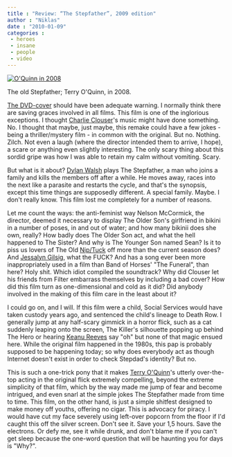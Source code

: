 ```yaml
---
title : "Review: “The Stepfather”, 2009 edition"
author : "Niklas"
date : "2010-01-09"
categories : 
 - heroes
 - insane
 - people
 - video
---
```


[![O'Quinn in 2008](http://upload.wikimedia.org/wikipedia/commons/thumb/f/f0/Terry_O%27Quinn.png/300px-Terry_O%27Quinn.png "O'Quinn in 2008")](http://commons.wikipedia.org/wiki/Image:Terry_O%27Quinn.png)

The old Stepfather; Terry O'Quinn, in 2008.

[The DVD-cover](http://i50.tinypic.com/sobafk.jpg) should have been adequate warning. I normally think there are saving graces involved in all films. This film is one of the inglorious exceptions. I thought [Charlie Clouser](http://en.wikipedia.org/wiki/Charlie_Clouser "Charlie Clouser")'s music might have done something. No. I thought that maybe, just maybe, this remake could have a few jokes - being a thriller/mystery film - in common with the original. But no. Nothing. Zilch. Not even a laugh (where the director intended them to arrive, I hope), a scare or anything even slightly interesting. The only scary thing about this sordid gripe was how I was able to retain my calm without vomiting. Scary.

But what is it about? [Dylan Walsh](http://en.wikipedia.org/wiki/Dylan_Walsh "Dylan Walsh") plays The Stepfather, a man who joins a family and kills the members off after a while. He moves away, races into the next like a parasite and restarts the cycle, and that's the synopsis, except this time things are supposedly different. A special family. Maybe. I don't really know. This film lost me completely for a number of reasons.

Let me count the ways: the anti-feminist way Nelson McCormick, the director, deemed it necessary to display The Older Son's girlfriend in bikini in a number of poses, in and out of water; and how many bikinii does she own, really? How badly does The Older Son act, and what the hell happened to The Sister? And why is The Younger Son named Sean? Is it to piss us lovers of The Old [Nip/Tuck](http://www.imdb.com/title/tt0361217/ "Nip/Tuck") off more than the current season does? And [Jessalyn Gilsig](http://en.wikipedia.org/wiki/Jessalyn_Gilsig "Jessalyn Gilsig"), what the FUCK? And has a song ever been more inappropriately used in a film than Band of Horses' "The Funeral", than here? Holy shit. Which idiot compiled the soundtrack? Why did Clouser let his friends from Filter embarrass themselves by including a bad cover? How did this film turn as one-dimensional and cold as it did? Did anybody involved in the making of this film care in the least about it?

I could go on, and I will. If this film were a child, Social Services would have taken custody years ago, and sentenced the child's lineage to Death Row. I generally jump at any half-scary gimmick in a horror flick, such as a cat suddenly leaping onto the screen, The Killer's silhouette popping up behind The Hero or hearing [Keanu Reeves](http://www.imdb.com/name/nm0000206/ "Keanu Reeves") say "oh" but none of that magic ensued here. While the original film happened in the 1980s, this pap is probably supposed to be happening today; so why does everybody act as though Internet doesn't exist in order to check Stepdad's identity? But no.

This is such a one-trick pony that it makes [Terry O'Quinn](http://en.wikipedia.org/wiki/Terry_O%27Quinn "Terry O'Quinn")'s utterly over-the-top acting in the original flick extremely compelling, beyond the extreme simplicity of that film, which by the way made me jump of fear and become intrigued, and even snarl at the simple jokes The Stepfather made from time to time. This film, on the other hand, is just a simple shitfest designed to make money off youths, offering no cigar. This is advocacy for piracy. I would have cut my face severely using left-over popcorn from the floor if I'd caught this off the silver screen. Don't see it. Save your 1,5 hours. Save the electrons. Or defy me, see it while drunk, and don't blame me if you can't get sleep because the one-word question that will be haunting you for days is "Why?".
